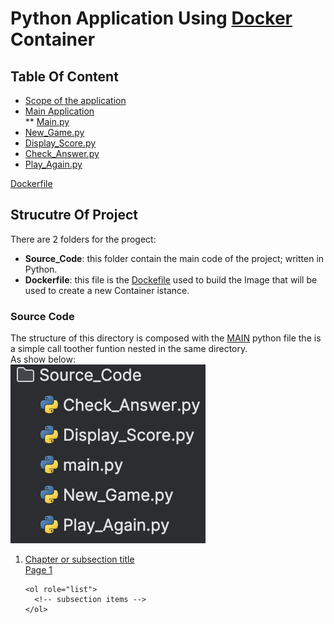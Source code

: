 # Python Application Using <ins>**Docker**</ins> Container
## Table Of Content
* [Scope of the application](https://github.com/Sir-Chester-King/Python_App_Dockerized#scope_app)<br>
* [Main Application](https://github.com/Sir-Chester-King/Python_App_Dockerized#main_application)<br>
** [Main.py](https://github.com/Sir-Chester-King/Python_App_Dockerized#main.py)<br>
* [New_Game.py](https://github.com/Sir-Chester-King/Python_App_Dockerized#new_game.py)<br>
* [Display_Score.py](https://github.com/Sir-Chester-King/Python_App_Dockerized#display_score.py)<br>
* [Check_Answer.py](https://github.com/Sir-Chester-King/Python_App_Dockerized#check_answer.py)<br>
* [Play_Again.py](https://github.com/Sir-Chester-King/Python_App_Dockerized#play_again.py)

[Dockerfile](https://github.com/Sir-Chester-King/Python_App_Dockerized#dockerfile)<br>

## Strucutre Of Project
There are 2 folders for the progect:
- **Source_Code**: this folder contain the main code of the project; written in Python.
- **Dockerfile**: this file is the <ins>Dockefile</ins> used to build the Image that will be used to create a new Container istance.

### Source Code
The structure of this directory is composed with the <ins>MAIN</ins> python file the is a simple call toother funtion nested in the same directory.
<br>
As show below:
<br>
![alt text](Readme_Screen/Source_Code_Folder.png)

<ol>
  <li>
    <a href="#link_to_heading">
      <span class="title">Chapter or subsection title</span>
      <br>
      <span class="page">Page 1</span>
    </a>

    <ol role="list">
      <!-- subsection items -->
    </ol>
  </li>
</ol>
